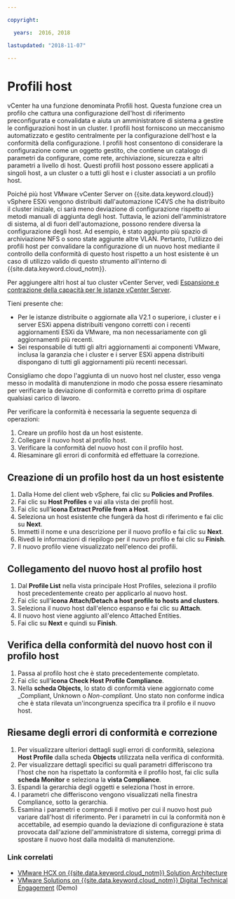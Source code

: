 ```yaml
---

copyright:

  years:  2016, 2018

lastupdated: "2018-11-07"

---
```


#	Profili host

vCenter ha una funzione denominata Profili host. Questa funzione crea un profilo che cattura una configurazione dell'host di riferimento preconfigurata e convalidata e aiuta un amministratore di sistema a gestire le configurazioni host in un cluster. I profili host forniscono un meccanismo automatizzato e gestito centralmente per la configurazione dell'host e la conformità della configurazione. I profili host consentono di considerare la configurazione come un oggetto gestito, che contiene un catalogo di parametri da configurare, come rete, archiviazione, sicurezza e altri parametri a livello di host. Questi profili host possono essere applicati a singoli host, a un cluster o a tutti gli host e i cluster associati a un profilo host.

Poiché più host VMware vCenter Server on {{site.data.keyword.cloud}} vSphere ESXi vengono distribuiti dall'automazione IC4VS che ha distribuito il cluster iniziale, ci sarà meno deviazione di configurazione rispetto ai metodi manuali di aggiunta degli host. Tuttavia, le azioni dell'amministratore di sistema, al di fuori dell'automazione, possono rendere diversa la configurazione degli host. Ad esempio, è stato aggiunto più spazio di archiviazione NFS o sono state aggiunte altre VLAN. Pertanto, l'utilizzo dei profili host per convalidare la configurazione di un nuovo host mediante il controllo della conformità di questo host rispetto a un host esistente è un caso di utilizzo valido di questo strumento all'interno di {{site.data.keyword.cloud_notm}}.

Per aggiungere altri host al tuo cluster vCenter Server, vedi [Espansione e contrazione della capacità per le istanze vCenter Server](../../vcenter/vc_addingremovingservers.html).

Tieni presente che:
*	Per le istanze distribuite o aggiornate alla V2.1 o superiore, i cluster e i server ESXi appena distribuiti vengono corretti con i recenti aggiornamenti ESXi da VMware, ma non necessariamente con gli aggiornamenti più recenti.
*	Sei responsabile di tutti gli altri aggiornamenti ai componenti VMware, inclusa la garanzia che i cluster e i server ESXi appena distribuiti dispongano di tutti gli aggiornamenti più recenti necessari.

Consigliamo che dopo l'aggiunta di un nuovo host nel cluster, esso venga messo in modalità di manutenzione in modo che possa essere riesaminato per verificare la deviazione di conformità e corretto prima di ospitare qualsiasi carico di lavoro.

Per verificare la conformità è necessaria la seguente sequenza di operazioni:
1.	Creare un profilo host da un host esistente.
2.	Collegare il nuovo host al profilo host.
3.	Verificare la conformità del nuovo host con il profilo host.
4.	Riesaminare gli errori di conformità ed effettuare la correzione.

##	Creazione di un profilo host da un host esistente

1.	Dalla Home del client web vSphere, fai clic su **Policies and Profiles**.
2.	Fai clic su **Host Profiles** e vai alla vista dei profili host.
3.	Fai clic sull'**icona Extract Profile from a Host**.
4.	Seleziona un host esistente che fungerà da host di riferimento e fai clic su **Next**.
5.	Immetti il nome e una descrizione per il nuovo profilo e fai clic su **Next**.
6.	Rivedi le informazioni di riepilogo per il nuovo profilo e fai clic su **Finish**.
7.	Il nuovo profilo viene visualizzato nell'elenco dei profili.

##	Collegamento del nuovo host al profilo host

1.	Dal **Profile List** nella vista principale Host Profiles, seleziona il profilo host precedentemente creato per applicarlo al nuovo host.
2.	Fai clic sull'**icona Attach/Detach a host profile to hosts and clusters**.
3.	Seleziona il nuovo host dall'elenco espanso e fai clic su **Attach**.
4.	Il nuovo host viene aggiunto all'elenco Attached Entities.
5.	Fai clic su **Next** e quindi su **Finish**.

##	Verifica della conformità del nuovo host con il profilo host

1.	Passa al profilo host che è stato precedentemente completato.
2.	Fai clic sull'**icona Check Host Profile Compliance**.
3.	Nella **scheda Objects**, lo stato di conformità viene aggiornato come _Compliant, Unknown o _Non-compliant_. Uno stato non conforme indica che è stata rilevata un'incongruenza specifica tra il profilo e il nuovo host.

##	Riesame degli errori di conformità e correzione

1.	Per visualizzare ulteriori dettagli sugli errori di conformità, seleziona **Host Profile** dalla scheda **Objects** utilizzata nella verifica di conformità.
2.	Per visualizzare dettagli specifici su quali parametri differiscono tra l'host che non ha rispettato la conformità e il profilo host, fai clic sulla **scheda Monitor** e seleziona la **vista Compliance**.
3.	Espandi la gerarchia degli oggetti e seleziona l'host in errore.
4.	I parametri che differiscono vengono visualizzati nella finestra Compliance, sotto la gerarchia.
5.	Esamina i parametri e comprendi il motivo per cui il nuovo host può variare dall'host di riferimento. Per i parametri in cui la conformità non è accettabile, ad esempio quando la deviazione di configurazione è stata provocata dall'azione dell'amministratore di sistema, correggi prima di spostare il nuovo host dalla modalità di manutenzione.

### Link correlati

* [VMware HCX on {{site.data.keyword.cloud_notm}} Solution Architecture](https://www.ibm.com/cloud/garage/files/HCX_Architecture_Design.pdf)
* [VMware Solutions on {{site.data.keyword.cloud_notm}} Digital Technical Engagement](https://ibm-dte.mybluemix.net/ibm-vmware) (Demo)
